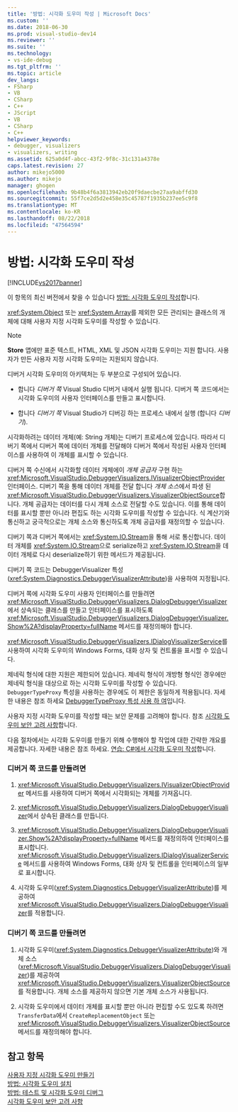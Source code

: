 ```yaml
---
title: '방법: 시각화 도우미 작성 | Microsoft Docs'
ms.custom: ''
ms.date: 2018-06-30
ms.prod: visual-studio-dev14
ms.reviewer: ''
ms.suite: ''
ms.technology:
- vs-ide-debug
ms.tgt_pltfrm: ''
ms.topic: article
dev_langs:
- FSharp
- VB
- CSharp
- C++
- JScript
- VB
- CSharp
- C++
helpviewer_keywords:
- debugger, visualizers
- visualizers, writing
ms.assetid: 625a0d4f-abcc-43f2-9f8c-31c131a4378e
caps.latest.revision: 27
author: mikejo5000
ms.author: mikejo
manager: ghogen
ms.openlocfilehash: 9b48b4f6a3813942eb20f9daecbe27aa9abffd30
ms.sourcegitcommit: 55f7ce2d5d2e458e35c45787f1935b237ee5c9f8
ms.translationtype: MT
ms.contentlocale: ko-KR
ms.lasthandoff: 08/22/2018
ms.locfileid: "47564594"
---
```

# <a name="how-to-write-a-visualizer"></a>방법: 시각화 도우미 작성
[!INCLUDE[vs2017banner](../includes/vs2017banner.md)]

이 항목의 최신 버전에서 찾을 수 있습니다 [방법: 시각화 도우미 작성](https://docs.microsoft.com/visualstudio/debugger/how-to-write-a-visualizer)합니다.  
  
<xref:System.Object> 또는 <xref:System.Array>를 제외한 모든 관리되는 클래스의 개체에 대해 사용자 지정 시각화 도우미를 작성할 수 있습니다.  
  
> [!NOTE]
>  **Store** 앱에만 표준 텍스트, HTML, XML 및 JSON 시각화 도우미는 지원 합니다. 사용자가 만든 사용자 지정 시각화 도우미는 지원되지 않습니다.  
  
 디버거 시각화 도우미의 아키텍처는 두 부분으로 구성되어 있습니다.  
  
-   합니다 *디버거 쪽* Visual Studio 디버거 내에서 실행 됩니다. 디버거 쪽 코드에서는 시각화 도우미의 사용자 인터페이스를 만들고 표시합니다.  
  
-   합니다 *디버기 쪽* Visual Studio가 디버깅 하는 프로세스 내에서 실행 (합니다 *디버기*).  
  
 시각화하려는 데이터 개체(예: String 개체)는 디버기 프로세스에 있습니다. 따라서 디버기 쪽에서 디버거 쪽에 데이터 개체를 전달해야 디버거 쪽에서 작성된 사용자 인터페이스를 사용하여 이 개체를 표시할 수 있습니다.  
  
 디버거 쪽 수신에서 시각화할 데이터 개체에이 *개체 공급자* 구현 하는 <xref:Microsoft.VisualStudio.DebuggerVisualizers.IVisualizerObjectProvider> 인터페이스. 디버기 쪽을 통해 데이터 개체를 전달 합니다 *개체 소스*에서 파생 된 <xref:Microsoft.VisualStudio.DebuggerVisualizers.VisualizerObjectSource>합니다. 개체 공급자는 데이터를 다시 개체 소스로 전달할 수도 있습니다. 이를 통해 데이터를 표시할 뿐만 아니라 편집도 하는 시각화 도우미를 작성할 수 있습니다. 식 계산기와 통신하고 궁극적으로는 개체 소스와 통신하도록 개체 공급자를 재정의할 수 있습니다.  
  
 디버기 쪽과 디버거 쪽에서는 <xref:System.IO.Stream>을 통해 서로 통신합니다. 데이터 개체를 <xref:System.IO.Stream>으로 serialize하고 <xref:System.IO.Stream>을 데이터 개체로 다시 deserialize하기 위한 메서드가 제공됩니다.  
  
 디버기 쪽 코드는 DebuggerVisualizer 특성(<xref:System.Diagnostics.DebuggerVisualizerAttribute>)을 사용하여 지정됩니다.  
  
 디버거 쪽에 시각화 도우미 사용자 인터페이스를 만들려면 <xref:Microsoft.VisualStudio.DebuggerVisualizers.DialogDebuggerVisualizer>에서 상속되는 클래스를 만들고 인터페이스를 표시하도록 <xref:Microsoft.VisualStudio.DebuggerVisualizers.DialogDebuggerVisualizer.Show%2A?displayProperty=fullName> 메서드를 재정의해야 합니다.  
  
 <xref:Microsoft.VisualStudio.DebuggerVisualizers.IDialogVisualizerService>를 사용하여 시각화 도우미의 Windows Forms, 대화 상자 및 컨트롤을 표시할 수 있습니다.  
  
 제네릭 형식에 대한 지원은 제한되어 있습니다. 제네릭 형식이 개방형 형식인 경우에만 제네릭 형식을 대상으로 하는 시각화 도우미를 작성할 수 있습니다. `DebuggerTypeProxy` 특성을 사용하는 경우에도 이 제한은 동일하게 적용됩니다. 자세한 내용은 참조 하세요 [DebuggerTypeProxy 특성 사용 하 여](../debugger/using-debuggertypeproxy-attribute.md)입니다.  
  
 사용자 지정 시각화 도우미를 작성할 때는 보안 문제를 고려해야 합니다. 참조 [시각화 도우미 보안 고려 사항](../debugger/visualizer-security-considerations.md)합니다.  
  
 다음 절차에서는 시각화 도우미를 만들기 위해 수행해야 할 작업에 대한 간략한 개요를 제공합니다. 자세한 내용은 참조 하세요. [연습: C#에서 시각화 도우미 작성](../debugger/walkthrough-writing-a-visualizer-in-csharp.md)합니다.  
  
### <a name="to-create-the-debugger-side"></a>디버거 쪽 코드를 만들려면  
  
1.  <xref:Microsoft.VisualStudio.DebuggerVisualizers.IVisualizerObjectProvider> 메서드를 사용하여 디버거 쪽에서 시각화되는 개체를 가져옵니다.  
  
2.  <xref:Microsoft.VisualStudio.DebuggerVisualizers.DialogDebuggerVisualizer>에서 상속된 클래스를 만듭니다.  
  
3.  <xref:Microsoft.VisualStudio.DebuggerVisualizers.DialogDebuggerVisualizer.Show%2A?displayProperty=fullName> 메서드를 재정의하여 인터페이스를 표시합니다. <xref:Microsoft.VisualStudio.DebuggerVisualizers.IDialogVisualizerService> 메서드를 사용하여 Windows Forms, 대화 상자 및 컨트롤을 인터페이스의 일부로 표시합니다.  
  
4.  시각화 도우미(<xref:System.Diagnostics.DebuggerVisualizerAttribute>)를 제공하여 <xref:Microsoft.VisualStudio.DebuggerVisualizers.DialogDebuggerVisualizer>를 적용합니다.  
  
### <a name="to-create-the-debuggee-side"></a>디버기 쪽 코드를 만들려면  
  
1.  시각화 도우미(<xref:System.Diagnostics.DebuggerVisualizerAttribute>)와 개체 소스(<xref:Microsoft.VisualStudio.DebuggerVisualizers.DialogDebuggerVisualizer>)를 제공하여 <xref:Microsoft.VisualStudio.DebuggerVisualizers.VisualizerObjectSource>를 적용합니다. 개체 소스를 제공하지 않으면 기본 개체 소스가 사용됩니다.  
  
2.  시각화 도우미에서 데이터 개체를 표시할 뿐만 아니라 편집할 수도 있도록 하려면 `TransferData`에서 `CreateReplacementObject` 또는 <xref:Microsoft.VisualStudio.DebuggerVisualizers.VisualizerObjectSource> 메서드를 재정의해야 합니다.  
  
## <a name="see-also"></a>참고 항목  
 [사용자 지정 시각화 도우미 만들기](../debugger/create-custom-visualizers-of-data.md)   
 [방법: 시각화 도우미 설치](../debugger/how-to-install-a-visualizer.md)   
 [방법: 테스트 및 시각화 도우미 디버그](../debugger/how-to-test-and-debug-a-visualizer.md)   
 [시각화 도우미 보안 고려 사항](../debugger/visualizer-security-considerations.md)



